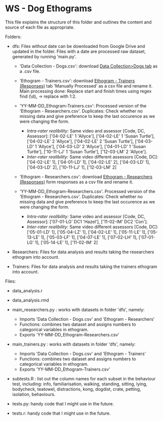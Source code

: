 # WS - Dog Ethograms
This file explains the structure of this folder and outlines the content and source of each file as appropriate.

Folders:
- dfs: Files without date can be downloaded from Google Drive and updated in the folder. Files with a date are processed raw dataset, generated by running 'main.py'.
    - 'Data Collection - Dogs.csv': download [Data Collection>Dogs tab](https://docs.google.com/spreadsheets/d/1MwhWauU9U89bbZK-eoz1BFMO7p3cIqMnTTXPB2WkL3o/edit#gid=993745027) as a .csv file. 

    - 'Ethogram - Trainers.csv': download [Ethogram - Trainers (Responses)](https://docs.google.com/spreadsheets/d/1IUK12D-nC8imw1Y_BZKgA1dA6QIRN2WNogR6R3bwN_E/edit#gid=872369725) tab 'Manually Processed' as a csv file and rename it. Main processing done:
    Replace start and finish times using regex find (\d)[.](\d) -> replace with $1:$2.
    - 'YY-MM-DD_Ethogram-Trainers.csv': Processed version of the 'Ethogram - Researchers.csv'. Duplicates: Check whether no missing data and give preference to keep the last occurence as we were changing the form.
        - *Intra-rater realibility:* Same video and assessor [Code, DC, Assessor]: ['04-02-LE' 1 'Allyce'], ['04-02-LE' 1 'Susan Turtle'], ['04-02-LE' 2 'Allyce'], ['04-02-LE' 2 'Susan Turtle'], ['04-03-LD' 1 'Allyce'], ['04-03-LD' 2 'Allyce'], ['04-01-LD' 1 'Susan Turtle'], ['10-11-LJ' 1 'Susan Turtle'], ['12-03-LM' 2 'Allyce']. 
        - *Inter-rater realibility:* Same video different assessors [Code, DC]: ['04-02-LE' 1], ['04-01-LD' 1], ['04-02-LE' 2], ['04-03-LD' 1], ['04-03-LD' 2], ['10-11-LJ' 1], ['12-03-LM' 2]



    - 'Ethogram - Researchers.csv': download [Ethogram - Researchers (Responses)](https://docs.google.com/spreadsheets/d/1bcR8bqIKm2PmWiVrwY-AphL5xfJllIdnVQwonuXwcpg/edit#gid=1480887842) form responses as a csv file and rename it. 
    - 'YY-MM-DD_Ethogram-Researchers.csv'. Processed version of the 'Ethogram - Researchers.csv'. Duplicates: Check whether no missing data and give preference to keep the last occurence as we were changing the form.    
        - *Intra-rater realibility:* Same video and assessor [Code, DC, Assessor]: ['07-01-LG' DC1 'Hazel'], ['11-02-IM' DC2 'Con']. 
        - *Inter-rater realibility:* Same video different assessors [Code, DC]: ['05-01-LD' 1], ['05-04-LZ' 1], ['04-02-LE' 1], ['05-11-LE' 1], ['05-13-LE' 1], ['05-03-LF' 1], ['04-07-LE' 1], ['07-02-LH' 1], ['07-01-LG' 1], ['05-14-LE' 1], ['11-02-IM' 2] 

- Researchers: Files for data analysis and results taking the researchers ethogram into account.
- Trainers: Files for data analysis and results taking the trainers ethogram into account.


Files:
- data_analysis.r
- data_analysis.rmd
- main_researchers.py : works with datasets in folder 'dfs', namely: 
    - Imports 'Data Collection - Dogs.csv' and 'Ethogram - Researchers'
    - Functions: combines two dataset and assigns numbers to categorical variables in ethogram.
    - Exports 'YY-MM-DD_Ethogram-Researchers.csv'

- main_trainers.py : works with datasets in folder 'dfs', namely: 
    - Imports 'Data Collection - Dogs.csv' and 'Ethogram - Trainers'
    - Functions: combines two dataset and assigns numbers to categorical variables in ethogram.
    - Exports 'YY-MM-DD_Ethogram-Trainers.csv'

- subtests.R : list out the column names for each subset in the behaviour test, including: info, familiarisation, walking, standing, sitting, lying, bodycheck, teatowel, distractions, kong, dogdist, crate, petting, isolation, behaviours.
- tests.py: handy code that I might use in the future.
- tests.r: handy code that I might use in the future.